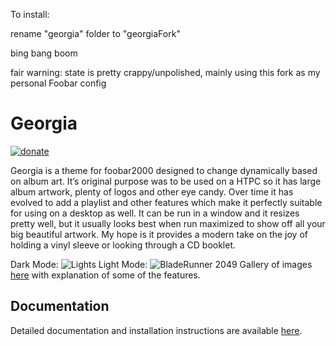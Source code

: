 To install:

rename "georgia" folder to "georgiaFork"

bing bang boom

fair warning: state is pretty crappy/unpolished, mainly using this fork as my personal Foobar config
# Georgia
[![donate](https://img.shields.io/badge/Donate-PayPal-green.svg)](https://www.paypal.com/cgi-bin/webscr?cmd=_s-xclick&hosted_button_id=9LW4ABRYXG2DY&source=url)

Georgia is a theme for foobar2000 designed to change dynamically based on album art. It’s original purpose was to be used on a HTPC so it has large album artwork, plenty of logos and other eye candy. Over time it has evolved to add a playlist and other features which make it perfectly suitable for using on a desktop as well. It can be run in a window and it resizes pretty well, but it usually looks best when run maximized to show off all your big beautiful artwork. My hope is it provides a modern take on the joy of holding a vinyl sleeve or looking through a CD booklet.

Dark Mode:
![Lights](https://i.imgur.com/Eu9Q1Mv.jpg)
Light Mode:
![BladeRunner 2049](https://i.imgur.com/pspQQeb.png)
Gallery of images [here](https://imgur.com/a/TtjUS) with explanation of some of the features.

## Documentation

Detailed documentation and installation instructions are available [here](https://kbuffington.github.io/Georgia/).
